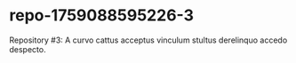 # repo-1759088595226-3
Repository #3: A curvo cattus acceptus vinculum stultus derelinquo accedo despecto.
